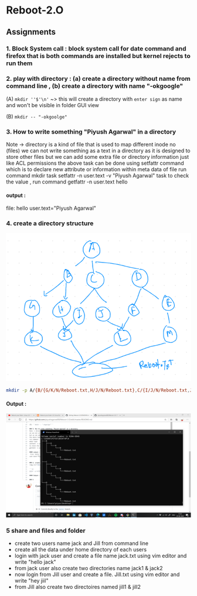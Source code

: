 # Reboot-2.O

## Assignments

### 1. Block System call : block system call for date command and firefox that is both commands are installed but kernel rejects to run them

### 2. play with directory : (a) create a directory without name from command line  , (b) create a directory with name "-okgoogle"
(A) ```mkdir ''$'\n'``` ~> this will create a directory with ```enter sign``` as name and won't be visible in folder GUI view

(B) ```mkdir -- "-okgoolge"```

### 3. How to write something "Piyush Agarwal" in a directory
Note -> directory is a kind of file that is used to map different inode no (files)
we can not write something as a text in a directory as it is designed to store other files
but we can add some extra file or directory information just like ACL permissions
the above task can be done using setfattr command which is to declare new attribute or information within meta data of file
run command
mkdir task
setfattr -n user.text -v "Piyush Agarwal" task
to check the value , run command
getfattr -n user.text hello

#### output :
 file: hello
user.text="Piyush Agarwal"


### 4. create a directory structure 
<img src="struc.png" />

```sh
mkdir -p A/{B/{G/K/N/Reboot.txt,H/J/N/Reboot.txt},C/{I/J/N/Reboot.txt,J/L/N/Reboot.txt},D/{F/L/N/Reboot.txt,E/M/N/Reboot.txt}}
```
#### Output :
<img src="Tree.png" />

### 5 share and files and folder 
<ul>
  <li>create two users name jack and Jill  from command line</li>
  <li>create all the data under home directory of each users </li>
<li>login with jack user and create a file name  jack.txt using vim editor and write "hello jack"</li>
  <li>from jack user also create two directories name jack1 & jack2 </li>
  <li>now login from Jill user and create a file. Jill.txt using vim editor and write "hey jiil"</li>
  <li>from Jill also create two directoires named jill1 & jill2 </li>
  </ul>

